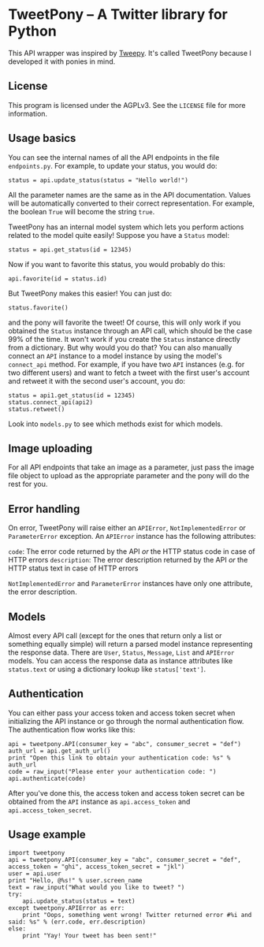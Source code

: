 TweetPony – A Twitter library for Python
========================================
This API wrapper was inspired by [Tweepy](https://github.com/tweepy/tweepy). It's called TweetPony because I developed it with ponies in mind.

License
-------
This program is licensed under the AGPLv3. See the `LICENSE` file for more information.

Usage basics
------------
You can see the internal names of all the API endpoints in the file `endpoints.py`.
For example, to update your status, you would do:

	status = api.update_status(status = "Hello world!")

All the parameter names are the same as in the API documentation. Values will be automatically converted to their correct representation. For example, the boolean `True` will become the string `true`.

TweetPony has an internal model system which lets you perform actions related to the model quite easily!
Suppose you have a `Status` model:

	status = api.get_status(id = 12345)

Now if you want to favorite this status, you would probably do this:

	api.favorite(id = status.id)

But TweetPony makes this easier! You can just do:

	status.favorite()

and the pony will favorite the tweet!
Of course, this will only work if you obtained the `Status` instance through an API call, which should be the case 99% of the time. It won't work if you create the `Status` instance directly from a dictionary. But why would you do that?
You can also manually connect an `API` instance to a model instance by using the model's `connect_api` method.
For example, if you have two `API` instances (e.g. for two different users) and want to fetch a tweet with the first user's account and retweet it with the second user's account, you do:

	status = api1.get_status(id = 12345)
	status.connect_api(api2)
	status.retweet()

Look into `models.py` to see which methods exist for which models.

Image uploading
---------------
For all API endpoints that take an image as a parameter, just pass the image file object to upload as the appropriate parameter and the pony will do the rest for you.

Error handling
--------------
On error, TweetPony will raise either an `APIError`, `NotImplementedError` or `ParameterError` exception.
An `APIError` instance has the following attributes:

`code`: The error code returned by the API *or* the HTTP status code in case of HTTP errors
`description`: The error description returned by the API *or* the HTTP status text in case of HTTP errors

`NotImplementedError` and `ParameterError` instances have only one attribute, the error description.

Models
------
Almost every API call (except for the ones that return only a list or something equally simple) will return a parsed model instance representing the response data.
There are `User`, `Status`, `Message`, `List` and `APIError` models.
You can access the response data as instance attributes like `status.text` or using a dictionary lookup like `status['text']`.

Authentication
--------------
You can either pass your access token and access token secret when initializing the API instance or go through the normal authentication flow.
The authentication flow works like this:

	api = tweetpony.API(consumer_key = "abc", consumer_secret = "def")
	auth_url = api.get_auth_url()
	print "Open this link to obtain your authentication code: %s" % auth_url
	code = raw_input("Please enter your authentication code: ")
	api.authenticate(code)

After you've done this, the access token and access token secret can be obtained from the `API` instance as `api.access_token` and `api.access_token_secret`.

Usage example
-------------

	import tweetpony
	api = tweetpony.API(consumer_key = "abc", consumer_secret = "def", access_token = "ghi", access_token_secret = "jkl")
	user = api.user
	print "Hello, @%s!" % user.screen_name
	text = raw_input("What would you like to tweet? ")
	try:
		api.update_status(status = text)
	except tweetpony.APIError as err:
		print "Oops, something went wrong! Twitter returned error #%i and said: %s" % (err.code, err.description)
	else:
		print "Yay! Your tweet has been sent!"
